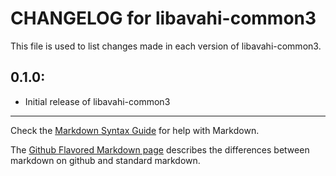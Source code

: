 # CHANGELOG for libavahi-common3

This file is used to list changes made in each version of libavahi-common3.

## 0.1.0:

* Initial release of libavahi-common3

- - - 
Check the [Markdown Syntax Guide](http://daringfireball.net/projects/markdown/syntax) for help with Markdown.

The [Github Flavored Markdown page](http://github.github.com/github-flavored-markdown/) describes the differences between markdown on github and standard markdown.
